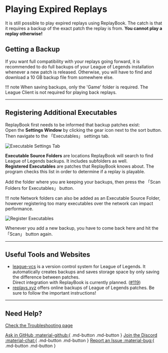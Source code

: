 # Playing Expired Replays

It is still possible to play expired replays using ReplayBook. The catch is that it requires a backup of the exact patch the replay is from. **You cannot play a replay otherwise!**

## Getting a Backup

If you want full compatibility with your replays going forward, it is recommended to do full backups of your League of Legends installation whenever a new patch is released. Otherwise, you will have to find and download a 10 GB backup file from somewhere else.

!!! note
    When saving backups, only the 'Game' folder is required. The League Client is not required for playing back replays.

---

## Registering Additional Executables

ReplayBook first needs to be informed that backup patches exist:  
Open the **Settings Window** by clicking the gear icon next to the sort button. Then navigate to the 「Executables」 settings tab.

![Executable Settings Tab](../images/old_replays_0.png)

**Executable Source Folders** are locations ReplayBook will search to find League of Legends backups. It includes subfolders as well.  
**Registered Executables** are patches that ReplayBook knows about. The program checks this list in order to determine if a replay is playable.

Add the folder where you are keeping your backups, then press the 「Scan Folders for Executables」 button.

!!! note
    Network folders can also be added as an Executable Source Folder, however registering too many executables over the network can impact performance.

![Register Executables](../images/old_replays_1.png)

Whenever you add a new backup, you have to come back here and hit the 「Scan」 button again.

---

## Useful Tools and Websites

* [league-vcs](https://github.com/preyneyv/league-vcs) is a version control system for League of Legends. It automatically creates backups and saves storage space by only saving the difference between patches.  
Direct integration with ReplayBook is currently planned. ([#119](https://github.com/fraxiinus/ReplayBook/discussions/119))
* [replays.xyz](https://replays.xyz/old-clients) offers online backups of League of Legends patches. Be sure to follow the important instructions!

---

## Need Help?

[Check the Troubleshooting page](../../troubleshooting)

[Ask in GitHub :material-github:](https://github.com/fraxiinus/ReplayBook/discussions){ .md-button .md-button }
[Join the Discord :material-chat:](https://discord.gg/c33Rc5J){ .md-button .md-button }
[Report an Issue :material-bug:](https://github.com/fraxiinus/ReplayBook/issues/new/choose){ .md-button .md-button }
